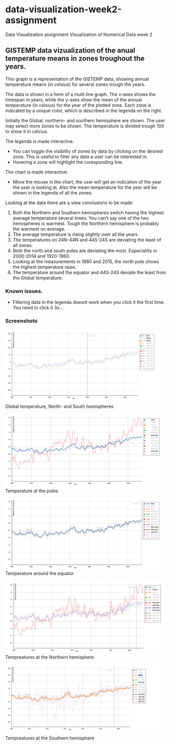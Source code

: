 # data-visualization-week2-assignment
Data Visualization assignment Visualization of Numerical Data week 2


## GISTEMP data vizualization of the anual temperature means in zones troughout the years.

This graph is a representation of the GISTEMP data, showing annual temperature means (in celsius) for several zones trough the years.

The data is shown in a form of a multi line graph. The x-axes shows the timespan in years, while the y-axes show the mean of the annual temperature (in celsius) for the year of the plotted zone. Each zone is indicated by a unique color, which is described in the legenda on the right.

Initially the Global, northern- and southern hemisphere are shown. The user may select more zones to be shown.
The temperature is divided trough 100 to show it in celcius.


The legenda is made interactive.
- You can toggle the visibility of zones by data by clicking on the desired zone. This is useful to filter any data a user can be interested in.
- Hovering a zone will highlight the coresponding line.

The chart is made interactive:
- Move the mouse in the chart, the user will get an indication of the year the user is looking at. Also the mean temperature for the year will be shown in the legenda of all the zones.

Looking at the data there are a view conclusions to be made:

1. Both the Northern and Southern hemispheres switch having the highest average temperature several times. You can't say one of the two hemispheres is warmest. Tough the Northern hemisphere is probably the warmest on average.
2. The average temperature is rising slightly over all the years.
3. The temperatures on 24N-44N and 44S-24S are deviating the least of all zones.
4. Both the north and south poles are deviating the most. Especialilly in 2000-2014 and 1920-1960.
5. Looking at the measurements in 1880 and 2015, the north pole shows the highest temperature raise.
6. The temperature around the equator and 44S-24S deviate the least from the Global temperature.

### Known issues.

 - Filtering data in the legenda doesnt work when you click it the first time. You need to click it 3x...

### Screenshots

![Global temperature, North- and South hemispheres](pics/hemispheres.png)
Global temperature, North- and South hemispheres


![Temperature at the poles](pics/poles.png)
Temperature at the poles


![Temperature around the equator](pics/equator.png)
Temperature around the equator

![Tempreatures at the Northern hemisphere](pics/northern.png)
Tempreatures at the Northern hemisphere


![Tempreatures at the Southern hemisphere](pics/southern.png)
Tempreatures at the Southern hemisphere
